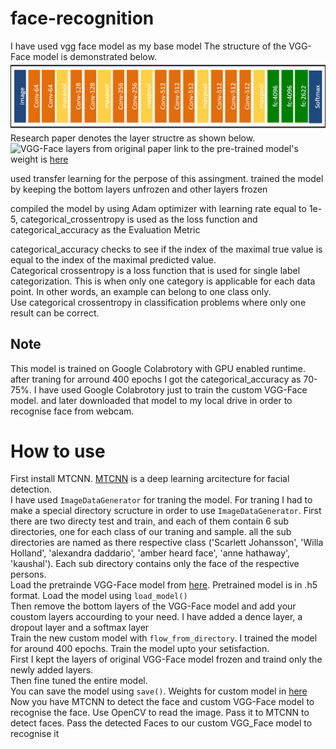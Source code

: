# face-recognition

I have used vgg face model as my base model
The structure of the VGG-Face model is demonstrated below.
![VGG-Face model](images/vgg-face-model.png)
Research paper denotes the layer structre as shown below.
![VGG-Face layers from original paper](https://i2.wp.com/sefiks.com/wp-content/uploads/2018/08/layer-details-in-vgg-face.png?w=1645&ssl=1)
link to the pre-trained model's weight is [here](https://drive.google.com/open?id=1CPSeum3HpopfomUEK1gybeuIVoeJT_Eo)

used transfer learning for the perpose of this assingment. 
trained the model by keeping the bottom layers unfrozen and other layers frozen  

compiled the model by using Adam optimizer with learning rate equal to 1e-5, 
categorical_crossentropy is used as the loss function and categorical_accuracy as the Evaluation Metric

categorical_accuracy checks to see if the index of the maximal true value is equal to the index of the maximal predicted value.  
Categorical crossentropy is a loss function that is used for single label categorization. This is when only one category is applicable for each data point. In other words, an example can belong to one class only.  
Use categorical crossentropy in classification problems where only one result can be correct.

## Note

This model is trained on Google Colabrotory with GPU enabled runtime.
after traning for arround 400 epochs I got the categorical_accuracy as 70-75%.
I have used Google Colabrotory just to train the custom VGG-Face model. and later downloaded that model to my local drive in order to recognise face from webcam.

# How to use

First install MTCNN. [MTCNN](https://arxiv.org/abs/1604.02878) is a deep learning arcitecture for facial detection.  
I have used `ImageDataGenerator` for traning the model. For traning I had to make a special directory scructure in order to use `ImageDataGenerator`. First there are two directy test and train, and each of them contain 6 sub directories, one for each class of our traning and sample. all the sub directories are named as there respective class ('Scarlett Johansson', 'Willa Holland', 'alexandra daddario', 'amber heard face', 'anne hathaway', 'kaushal'). Each sub directory contains only the face of the respective persons.  
Load the pretrainde VGG-Face model from [here](https://drive.google.com/open?id=1CPSeum3HpopfomUEK1gybeuIVoeJT_Eo). Pretrained model is in .h5 format. Load the model using `load_model()`   
Then remove the bottom layers of the VGG-Face model and add your coustom layers accourding to your need. I have added a dence layer, a dropout layer and a softmax layer   
Train the new custom model with `flow_from_directory`. I trained the model for around 400 epochs. Train the model upto your setisfaction.  
First I kept the layers of original VGG-Face model frozen and traind only the newly added layers.  
Then fine tuned the entire model.  
You can save the model using `save()`. Weights for custom model in [here](https://drive.google.com/open?id=1-986GG-7dzeTzLKqS7RpMkVUVoeFAt2I)  
Now you have MTCNN to detect the face and custom VGG-Face model to recognise the face.
Use OpenCV to read the image. Pass it to MTCNN to detect faces. Pass the detected Faces to our custom VGG_Face model to recognise it







